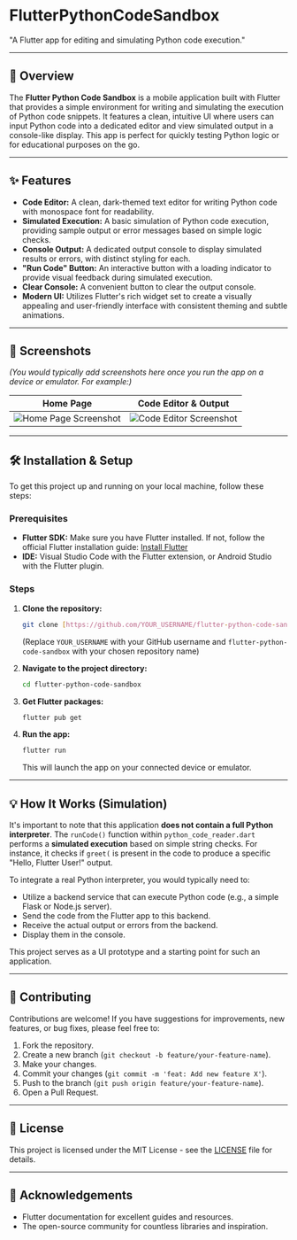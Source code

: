 # FlutterPythonCodeSandbox
"A Flutter app for editing and simulating Python code execution."


---

## 🚀 Overview

The **Flutter Python Code Sandbox** is a mobile application built with Flutter that provides a simple environment for writing and simulating the execution of Python code snippets. It features a clean, intuitive UI where users can input Python code into a dedicated editor and view simulated output in a console-like display. This app is perfect for quickly testing Python logic or for educational purposes on the go.

---

## ✨ Features

* **Code Editor:** A clean, dark-themed text editor for writing Python code with monospace font for readability.
* **Simulated Execution:** A basic simulation of Python code execution, providing sample output or error messages based on simple logic checks.
* **Console Output:** A dedicated output console to display simulated results or errors, with distinct styling for each.
* **"Run Code" Button:** An interactive button with a loading indicator to provide visual feedback during simulated execution.
* **Clear Console:** A convenient button to clear the output console.
* **Modern UI:** Utilizes Flutter's rich widget set to create a visually appealing and user-friendly interface with consistent theming and subtle animations.

---

## 📸 Screenshots

*(You would typically add screenshots here once you run the app on a device or emulator. For example:)*

| Home Page | Code Editor & Output |
| :-------: | :------------------: |
| ![Home Page Screenshot](https://via.placeholder.com/300x600?text=Home+Page) | ![Code Editor Screenshot](https://via.placeholder.com/300x600?text=Code+Editor) |

---

## 🛠️ Installation & Setup

To get this project up and running on your local machine, follow these steps:

### Prerequisites

* **Flutter SDK:** Make sure you have Flutter installed. If not, follow the official Flutter installation guide: [Install Flutter](https://flutter.dev/docs/get-started/install)
* **IDE:** Visual Studio Code with the Flutter extension, or Android Studio with the Flutter plugin.

### Steps

1.  **Clone the repository:**
    ```bash
    git clone [https://github.com/YOUR_USERNAME/flutter-python-code-sandbox.git](https://github.com/YOUR_USERNAME/flutter-python-code-sandbox.git)
    ```
    (Replace `YOUR_USERNAME` with your GitHub username and `flutter-python-code-sandbox` with your chosen repository name)

2.  **Navigate to the project directory:**
    ```bash
    cd flutter-python-code-sandbox
    ```

3.  **Get Flutter packages:**
    ```bash
    flutter pub get
    ```

4.  **Run the app:**
    ```bash
    flutter run
    ```
    This will launch the app on your connected device or emulator.

---

## 💡 How It Works (Simulation)

It's important to note that this application **does not contain a full Python interpreter**. The `runCode()` function within `python_code_reader.dart` performs a **simulated execution** based on simple string checks. For instance, it checks if `greet(` is present in the code to produce a specific "Hello, Flutter User!" output.

To integrate a real Python interpreter, you would typically need to:
* Utilize a backend service that can execute Python code (e.g., a simple Flask or Node.js server).
* Send the code from the Flutter app to this backend.
* Receive the actual output or errors from the backend.
* Display them in the console.

This project serves as a UI prototype and a starting point for such an application.

---

## 🤝 Contributing

Contributions are welcome! If you have suggestions for improvements, new features, or bug fixes, please feel free to:

1.  Fork the repository.
2.  Create a new branch (`git checkout -b feature/your-feature-name`).
3.  Make your changes.
4.  Commit your changes (`git commit -m 'feat: Add new feature X'`).
5.  Push to the branch (`git push origin feature/your-feature-name`).
6.  Open a Pull Request.

---

## 📄 License

This project is licensed under the MIT License - see the [LICENSE](LICENSE) file for details.

---

## 🙏 Acknowledgements

* Flutter documentation for excellent guides and resources.
* The open-source community for countless libraries and inspiration.



